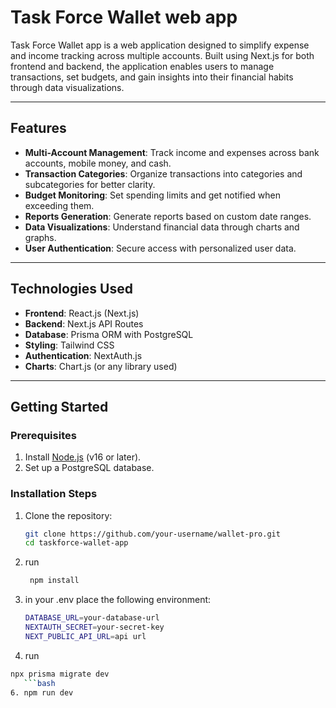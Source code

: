 # **Task Force Wallet web app**

Task Force Wallet app is a web application designed to simplify expense and income tracking across multiple accounts. Built using Next.js for both frontend and backend, the application enables users to manage transactions, set budgets, and gain insights into their financial habits through data visualizations.

---

## **Features**
- **Multi-Account Management**: Track income and expenses across bank accounts, mobile money, and cash.
- **Transaction Categories**: Organize transactions into categories and subcategories for better clarity.
- **Budget Monitoring**: Set spending limits and get notified when exceeding them.
- **Reports Generation**: Generate reports based on custom date ranges.
- **Data Visualizations**: Understand financial data through charts and graphs.
- **User Authentication**: Secure access with personalized user data.

---

## **Technologies Used**
- **Frontend**: React.js (Next.js)
- **Backend**: Next.js API Routes
- **Database**: Prisma ORM with PostgreSQL
- **Styling**: Tailwind CSS
- **Authentication**: NextAuth.js
- **Charts**: Chart.js (or any library used)

---

## **Getting Started**

### **Prerequisites**
1. Install [Node.js](https://nodejs.org/) (v16 or later).
2. Set up a PostgreSQL database.

### **Installation Steps**
1. Clone the repository:
   ```bash
   git clone https://github.com/your-username/wallet-pro.git
   cd taskforce-wallet-app
2. run 
   ```bash
    npm install
3. in your .env place the following environment:
     ```bash
     DATABASE_URL=your-database-url
     NEXTAUTH_SECRET=your-secret-key 
     NEXT_PUBLIC_API_URL=api url

4. run 
  ```bash
 npx prisma migrate dev
     ```bash   
6. npm run dev


